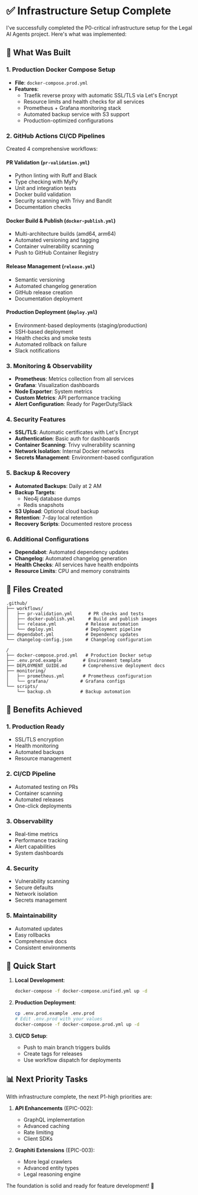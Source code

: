 # ✅ Infrastructure Setup Complete

I've successfully completed the P0-critical infrastructure setup for the Legal AI Agents project. Here's what was implemented:

## 🚀 What Was Built

### 1. Production Docker Compose Setup
- **File**: `docker-compose.prod.yml`
- **Features**:
  - Traefik reverse proxy with automatic SSL/TLS via Let's Encrypt
  - Resource limits and health checks for all services
  - Prometheus + Grafana monitoring stack
  - Automated backup service with S3 support
  - Production-optimized configurations

### 2. GitHub Actions CI/CD Pipelines
Created 4 comprehensive workflows:

#### PR Validation (`pr-validation.yml`)
- Python linting with Ruff and Black
- Type checking with MyPy
- Unit and integration tests
- Docker build validation
- Security scanning with Trivy and Bandit
- Documentation checks

#### Docker Build & Publish (`docker-publish.yml`)
- Multi-architecture builds (amd64, arm64)
- Automated versioning and tagging
- Container vulnerability scanning
- Push to GitHub Container Registry

#### Release Management (`release.yml`)
- Semantic versioning
- Automated changelog generation
- GitHub release creation
- Documentation deployment

#### Production Deployment (`deploy.yml`)
- Environment-based deployments (staging/production)
- SSH-based deployment
- Health checks and smoke tests
- Automated rollback on failure
- Slack notifications

### 3. Monitoring & Observability
- **Prometheus**: Metrics collection from all services
- **Grafana**: Visualization dashboards
- **Node Exporter**: System metrics
- **Custom Metrics**: API performance tracking
- **Alert Configuration**: Ready for PagerDuty/Slack

### 4. Security Features
- **SSL/TLS**: Automatic certificates with Let's Encrypt
- **Authentication**: Basic auth for dashboards
- **Container Scanning**: Trivy vulnerability scanning
- **Network Isolation**: Internal Docker networks
- **Secrets Management**: Environment-based configuration

### 5. Backup & Recovery
- **Automated Backups**: Daily at 2 AM
- **Backup Targets**:
  - Neo4j database dumps
  - Redis snapshots
- **S3 Upload**: Optional cloud backup
- **Retention**: 7-day local retention
- **Recovery Scripts**: Documented restore process

### 6. Additional Configurations
- **Dependabot**: Automated dependency updates
- **Changelog**: Automated changelog generation
- **Health Checks**: All services have health endpoints
- **Resource Limits**: CPU and memory constraints

## 📁 Files Created

```
.github/
├── workflows/
│   ├── pr-validation.yml      # PR checks and tests
│   ├── docker-publish.yml     # Build and publish images
│   ├── release.yml           # Release automation
│   └── deploy.yml            # Deployment pipeline
├── dependabot.yml            # Dependency updates
└── changelog-config.json     # Changelog configuration

/
├── docker-compose.prod.yml   # Production Docker setup
├── .env.prod.example        # Environment template
├── DEPLOYMENT_GUIDE.md      # Comprehensive deployment docs
├── monitoring/
│   ├── prometheus.yml       # Prometheus configuration
│   └── grafana/            # Grafana configs
└── scripts/
    └── backup.sh           # Backup automation
```

## 🎯 Benefits Achieved

### 1. **Production Ready**
- SSL/TLS encryption
- Health monitoring
- Automated backups
- Resource management

### 2. **CI/CD Pipeline**
- Automated testing on PRs
- Container scanning
- Automated releases
- One-click deployments

### 3. **Observability**
- Real-time metrics
- Performance tracking
- Alert capabilities
- System dashboards

### 4. **Security**
- Vulnerability scanning
- Secure defaults
- Network isolation
- Secrets management

### 5. **Maintainability**
- Automated updates
- Easy rollbacks
- Comprehensive docs
- Consistent environments

## 🚀 Quick Start

1. **Local Development**:
   ```bash
   docker-compose -f docker-compose.unified.yml up -d
   ```

2. **Production Deployment**:
   ```bash
   cp .env.prod.example .env.prod
   # Edit .env.prod with your values
   docker-compose -f docker-compose.prod.yml up -d
   ```

3. **CI/CD Setup**:
   - Push to main branch triggers builds
   - Create tags for releases
   - Use workflow dispatch for deployments

## 📊 Next Priority Tasks

With infrastructure complete, the next P1-high priorities are:

1. **API Enhancements** (EPIC-002):
   - GraphQL implementation
   - Advanced caching
   - Rate limiting
   - Client SDKs

2. **Graphiti Extensions** (EPIC-003):
   - More legal crawlers
   - Advanced entity types
   - Legal reasoning engine

The foundation is solid and ready for feature development! 🎉